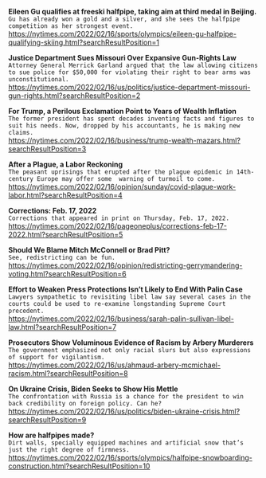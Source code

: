**Eileen Gu qualifies at freeski halfpipe, taking aim at third medal in Beijing.**\
`Gu has already won a gold and a silver, and she sees the halfpipe competition as her strongest event.`\
https://nytimes.com/2022/02/16/sports/olympics/eileen-gu-halfpipe-qualifying-skiing.html?searchResultPosition=1

**Justice Department Sues Missouri Over Expansive Gun-Rights Law**\
`Attorney General Merrick Garland argued that the law allowing citizens to sue police for $50,000 for violating their right to bear arms was unconstitutional.`\
https://nytimes.com/2022/02/16/us/politics/justice-department-missouri-gun-rights.html?searchResultPosition=2

**For Trump, a Perilous Exclamation Point to Years of Wealth Inflation**\
`The former president has spent decades inventing facts and figures to suit his needs. Now, dropped by his accountants, he is making new claims.`\
https://nytimes.com/2022/02/16/business/trump-wealth-mazars.html?searchResultPosition=3

**After a Plague, a Labor Reckoning**\
`The peasant uprisings that erupted after the plague epidemic in 14th-century Europe may offer some  warning of turmoil to come. `\
https://nytimes.com/2022/02/16/opinion/sunday/covid-plague-work-labor.html?searchResultPosition=4

**Corrections: Feb. 17, 2022**\
`Corrections that appeared in print on Thursday, Feb. 17, 2022.`\
https://nytimes.com/2022/02/16/pageoneplus/corrections-feb-17-2022.html?searchResultPosition=5

**Should We Blame Mitch McConnell or Brad Pitt?**\
`See, redistricting can be fun.`\
https://nytimes.com/2022/02/16/opinion/redistricting-gerrymandering-voting.html?searchResultPosition=6

**Effort to Weaken Press Protections Isn’t Likely to End With Palin Case**\
`Lawyers sympathetic to revisiting libel law say several cases in the courts could be used to re-examine longstanding Supreme Court precedent.`\
https://nytimes.com/2022/02/16/business/sarah-palin-sullivan-libel-law.html?searchResultPosition=7

**Prosecutors Show Voluminous Evidence of Racism by Arbery Murderers**\
`The government emphasized not only racial slurs but also expressions of support for vigilantism.`\
https://nytimes.com/2022/02/16/us/ahmaud-arbery-mcmichael-racism.html?searchResultPosition=8

**On Ukraine Crisis, Biden Seeks to Show His Mettle**\
`The confrontation with Russia is a chance for the president to win back credibility on foreign policy. Can he?`\
https://nytimes.com/2022/02/16/us/politics/biden-ukraine-crisis.html?searchResultPosition=9

**How are halfpipes made?**\
`Dirt walls, specially equipped machines and artificial snow that’s just the right degree of firmness.`\
https://nytimes.com/2022/02/16/sports/olympics/halfpipe-snowboarding-construction.html?searchResultPosition=10

